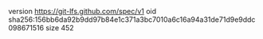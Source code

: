 version https://git-lfs.github.com/spec/v1
oid sha256:156bb6da92b9dd97b84e1c371a3bc7010a6c16a94a31de71d9e9ddc098671516
size 452

